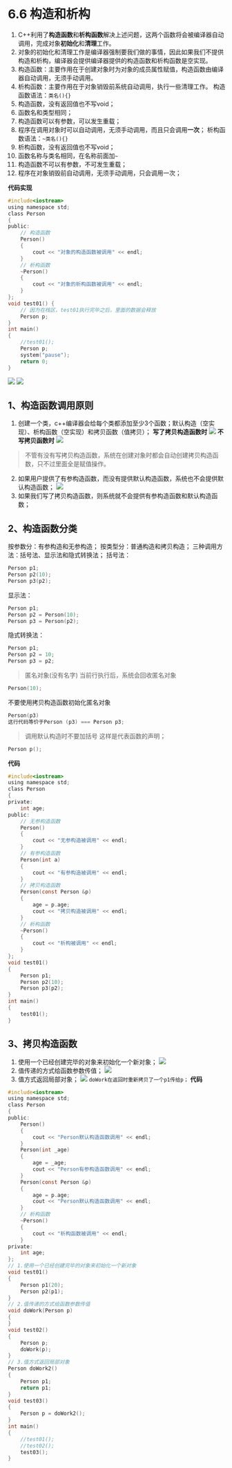 # 6.6 构造和析构
1. C++利用了**构造函数**和**析构函数**解决上述问题，这两个函数将会被编译器自动调用，完成对象**初始化**和**清理**工作。
2. 对象的初始化和清理工作是编译器强制要我们做的事情，因此如果我们不提供构造和析构，编译器会提供编译器提供的构造函数和析构函数是空实现。
3. 构造函数：主要作用在于创建对象时为对象的成员属性赋值，构造函数由编译器自动调用，无须手动调用。
4. 析构函数：主要作用在于对象销毁前系统自动调用，执行一些清理工作。
构造函数语法：`类名(){}`
1. 构造函数，没有返回值也不写void；
2. 函数名和类型相同；
3. 构造函数可以有参数，可以发生重载；
4. 程序在调用对象时可以自动调用，无须手动调用，而且只会调用**一次**；
析构函数语法：`~类名(){}`
1. 析构函数，没有返回值也不写void；
2. 函数名称与类名相同，在名称前面加`~`
3. 构造函数不可以有参数，不可发生重载；
4. 程序在对象销毁前自动调用，无须手动调用，只会调用一次；

**代码实现**
```c
#include<iostream>
using namespace std;
class Person
{
public:
	// 构造函数
	Person()
	{
		cout << "对象的构造函数被调用" << endl;
	}
	// 析构函数
	~Person()
	{
		cout << "对象的析构函数被调用" << endl;
	}
};
void test01() {
	// 因为在栈区，test01执行完毕之后，里面的数据会释放
	Person p;
}
int main()
{
	//test01();
	Person p;
	system("pause");
	return 0;
}
```
![](https://test-123456-md-images.oss-cn-beijing.aliyuncs.com/img/image-20220402104115102.png#crop=0&crop=0&crop=1&crop=1&id=vlfnM&originHeight=414&originWidth=952&originalType=binary&ratio=1&rotation=0&showTitle=false&status=done&style=none&title=)
![](https://test-123456-md-images.oss-cn-beijing.aliyuncs.com/img/image-20220402104142720.png#crop=0&crop=0&crop=1&crop=1&id=MCdHk&originHeight=358&originWidth=859&originalType=binary&ratio=1&rotation=0&showTitle=false&status=done&style=none&title=)

## 1、构造函数调用原则
1. 创建一个类，c++编译器会给每个类都添加至少3个函数；默认构造（空实现）、析构函数（空实现）和拷贝函数（值拷贝）；
**写了拷贝构造函数时**
![](https://test-123456-md-images.oss-cn-beijing.aliyuncs.com/img/image-20220403150658824.png#crop=0&crop=0&crop=1&crop=1&id=esz81&originHeight=572&originWidth=1050&originalType=binary&ratio=1&rotation=0&showTitle=false&status=done&style=none&title=)
**不写拷贝函数时**
![](https://test-123456-md-images.oss-cn-beijing.aliyuncs.com/img/image-20220403150741445.png#crop=0&crop=0&crop=1&crop=1&id=BtAG2&originHeight=491&originWidth=985&originalType=binary&ratio=1&rotation=0&showTitle=false&status=done&style=none&title=)
> 不管有没有写拷贝构造函数，系统在创建对象时都会自动创建拷贝构造函数，只不过里面全是赋值操作。
2. 如果用户提供了有参构造函数，而没有提供默认构造函数，系统也不会提供默认构造函数；
![](https://test-123456-md-images.oss-cn-beijing.aliyuncs.com/img/image-20220403151314416.png#crop=0&crop=0&crop=1&crop=1&id=uHmjj&originHeight=710&originWidth=1453&originalType=binary&ratio=1&rotation=0&showTitle=false&status=done&style=none&title=)
3. 如果我们写了拷贝构造函数，则系统就不会提供有参构造函数和默认构造函数；

## 2、构造函数分类
按参数分：有参构造和无参构造；
按类型分：普通构造和拷贝构造；
三种调用方法：括号法、显示法和隐式转换法；
括号法：
```c
Person p1;
Person p2(10);
Person p3(p2);
```
显示法：
```c
Person p1;
Person p2 = Person(10);
Person p3 = Person(p2);
```
隐式转换法：
```c
Person p1;
Person p2 = 10;
Person p3 = p2;
```
> 匿名对象(没有名字)
当前行执行后，系统会回收匿名对象
```c
Person(10);
```
不要使用拷贝构造函数初始化匿名对象
```c
Person(p3)
这行代码等价于Person (p3) === Person p3;
```
> 调用默认构造时不要加括号
这样是代表函数的声明；
```c
Person p();
```
**代码**
```c
#include<iostream>
using namespace std;
class Person
{
private:
	int age;
public:
	// 无参构造函数
	Person()
	{
		cout << "无参构造被调用" << endl;
	}
	// 有参构造函数
	Person(int a)
	{
		cout << "有参构造被调用" << endl;
	}
	// 拷贝构造函数
	Person(const Person &p)
	{
		age = p.age;
		cout << "拷贝构造被调用" << endl;
	}
	// 析构函数
	~Person()
	{
		cout << "析构被调用" << endl;
	}
};
void test01()
{
	Person p1;
	Person p2(10);
	Person p3(p2);
}
int main()
{
	test01();
}
```

## 3、拷贝构造函数
1. 使用一个已经创建完毕的对象来初始化一个新对象；
![](https://test-123456-md-images.oss-cn-beijing.aliyuncs.com/img/image-20220403144711591.png#crop=0&crop=0&crop=1&crop=1&id=hhOnX&originHeight=559&originWidth=1280&originalType=binary&ratio=1&rotation=0&showTitle=false&status=done&style=none&title=)
2. 值传递的方式给函数参数传值；
![](https://test-123456-md-images.oss-cn-beijing.aliyuncs.com/img/image-20220403144959804.png#crop=0&crop=0&crop=1&crop=1&id=GMzir&originHeight=618&originWidth=1185&originalType=binary&ratio=1&rotation=0&showTitle=false&status=done&style=none&title=)
3. 值方式返回局部对象；
![](https://test-123456-md-images.oss-cn-beijing.aliyuncs.com/img/image-20220403145253154.png#crop=0&crop=0&crop=1&crop=1&id=HGW6N&originHeight=665&originWidth=1255&originalType=binary&ratio=1&rotation=0&showTitle=false&status=done&style=none&title=)
`doWork在返回时重新拷贝了一个p1传给p；`
**代码**
```c
#include<iostream>
using namespace std;
class Person
{
public:
	Person()
	{
		cout << "Person默认构造函数调用" << endl;
	}
	Person(int _age)
	{
		age = _age;
		cout << "Person有参构造函数调用" << endl;
	}
	Person(const Person &p)
	{
		age = p.age;
		cout << "Person默认构造函数调用" << endl;
	}
	// 析构函数
	~Person()
	{
		cout << "析构函数被调用" << endl;
	}
private:
	int age;
};
// 1.使用一个已经创建完毕的对象来初始化一个新对象
void test01()
{
	Person p1(20);
	Person p2(p1);
}
// 2.值传递的方式给函数参数传值
void doWork(Person p)
{
}
void test02()
{
	Person p;
	doWork(p);
}
// 3.值方式返回局部对象
Person doWork2()
{
	Person p1;
	return p1;
}
void test03()
{
	Person p = doWork2();
}
int main()
{
	//test01();
	//test02();
	test03();
}
```